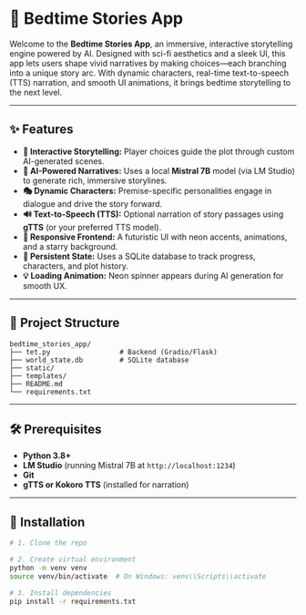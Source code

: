 # 🌌 Bedtime Stories App

Welcome to the **Bedtime Stories App**, an immersive, interactive storytelling engine powered by AI. Designed with sci-fi aesthetics and a sleek UI, this app lets users shape vivid narratives by making choices—each branching into a unique story arc. With dynamic characters, real-time text-to-speech (TTS) narration, and smooth UI animations, it brings bedtime storytelling to the next level.

---

## ✨ Features

- **🧭 Interactive Storytelling:** Player choices guide the plot through custom AI-generated scenes.
- **🧠 AI-Powered Narratives:** Uses a local **Mistral 7B** model (via LM Studio) to generate rich, immersive storylines.
- **🎭 Dynamic Characters:** Premise-specific personalities engage in dialogue and drive the story forward.
- **🔊 Text-to-Speech (TTS):** Optional narration of story passages using **gTTS** (or your preferred TTS model).
- **💫 Responsive Frontend:** A futuristic UI with neon accents, animations, and a starry background.
- **📜 Persistent State:** Uses a SQLite database to track progress, characters, and plot history.
- **💡 Loading Animation:** Neon spinner appears during AI generation for smooth UX.

---

## 📁 Project Structure

```
bedtime_stories_app/
├── tet.py                 # Backend (Gradio/Flask)
├── world_state.db         # SQLite database
├── static/                
├── templates/             
├── README.md
└── requirements.txt
```
---

## 🛠️ Prerequisites

- **Python 3.8+**
- **LM Studio** (running Mistral 7B at `http://localhost:1234`)
- **Git**
- **gTTS or Kokoro TTS** (installed for narration)

---

## 🚀 Installation

```bash
# 1. Clone the repo

# 2. Create virtual environment
python -m venv venv
source venv/bin/activate  # On Windows: venv\\Scripts\\activate

# 3. Install dependencies
pip install -r requirements.txt
